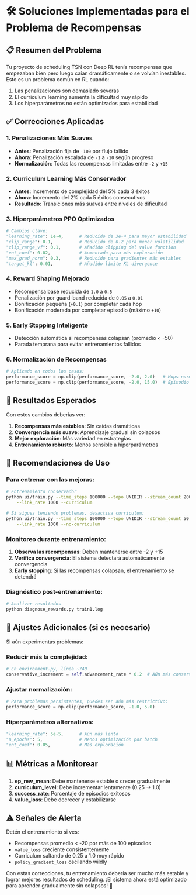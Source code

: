 # 🛠️ Soluciones Implementadas para el Problema de Recompensas

## 📋 Resumen del Problema
Tu proyecto de scheduling TSN con Deep RL tenía recompensas que empezaban bien pero luego caían dramáticamente o se volvían inestables. Esto es un problema común en RL cuando:

1. Las penalizaciones son demasiado severas
2. El curriculum learning aumenta la dificultad muy rápido
3. Los hiperparámetros no están optimizados para estabilidad

## ✅ Correcciones Aplicadas

### 1. **Penalizaciones Más Suaves** 
- **Antes**: Penalización fija de `-100` por flujo fallido
- **Ahora**: Penalización escalada de `-1` a `-10` según progreso
- **Normalización**: Todas las recompensas limitadas entre `-2` y `+15`

### 2. **Curriculum Learning Más Conservador**
- **Antes**: Incremento de complejidad del 5% cada 3 éxitos
- **Ahora**: Incremento del 2% cada 5 éxitos consecutivos
- **Resultado**: Transiciones más suaves entre niveles de dificultad

### 3. **Hiperparámetros PPO Optimizados**
```python
# Cambios clave:
"learning_rate": 1e-4,      # Reducido de 3e-4 para mayor estabilidad
"clip_range": 0.1,          # Reducido de 0.2 para menor volatilidad
"clip_range_vf": 0.1,       # Añadido clipping del value function
"ent_coef": 0.02,           # Aumentado para más exploración
"max_grad_norm": 0.3,       # Reducido para gradientes más estables
"target_kl": 0.01,          # Añadido límite KL divergence
```

### 4. **Reward Shaping Mejorado**
- Recompensa base reducida de `1.0` a `0.5`
- Penalización por guard-band reducida de `0.05` a `0.01`
- Bonificación pequeña (`+0.1`) por completar cada hop
- Bonificación moderada por completar episodio (máximo `+10`)

### 5. **Early Stopping Inteligente**
- Detección automática si recompensas colapsan (promedio < -50)
- Parada temprana para evitar entrenamientos fallidos

### 6. **Normalización de Recompensas**
```python
# Aplicado en todos los casos:
performance_score = np.clip(performance_score, -2.0, 2.0)   # Hops normales
performance_score = np.clip(performance_score, -2.0, 15.0)  # Episodio exitoso
```

## 🎯 Resultados Esperados

Con estos cambios deberías ver:

1. **Recompensas más estables**: Sin caídas dramáticas
2. **Convergencia más suave**: Aprendizaje gradual sin colapsos
3. **Mejor exploración**: Más variedad en estrategias
4. **Entrenamiento robusto**: Menos sensible a hiperparámetros

## 🚀 Recomendaciones de Uso

### Para entrenar con las mejoras:
```bash
# Entrenamiento conservador
python ui/train.py --time_steps 100000 --topo UNIDIR --stream_count 200 \
    --link_rate 1000 --curriculum

# Si sigues teniendo problemas, desactiva curriculum:
python ui/train.py --time_steps 100000 --topo UNIDIR --stream_count 50 \
    --link_rate 1000 --no-curriculum
```

### Monitoreo durante entrenamiento:
1. **Observa las recompensas**: Deben mantenerse entre -2 y +15
2. **Verifica convergencia**: El sistema detectará automáticamente convergencia
3. **Early stopping**: Si las recompensas colapsan, el entrenamiento se detendrá

### Diagnóstico post-entrenamiento:
```bash
# Analizar resultados
python diagnose_rewards.py train1.log
```

## 🔧 Ajustes Adicionales (si es necesario)

Si aún experimentas problemas:

### Reducir más la complejidad:
```python
# En environment.py, línea ~740
conservative_increment = self.advancement_rate * 0.2  # Aún más conservador
```

### Ajustar normalización:
```python
# Para problemas persistentes, puedes ser aún más restrictivo:
performance_score = np.clip(performance_score, -1.0, 5.0)
```

### Hiperparámetros alternativos:
```python
"learning_rate": 5e-5,      # Aún más lento
"n_epochs": 5,              # Menos optimización por batch
"ent_coef": 0.05,           # Más exploración
```

## 📊 Métricas a Monitorear

1. **ep_rew_mean**: Debe mantenerse estable o crecer gradualmente
2. **curriculum_level**: Debe incrementar lentamente (0.25 → 1.0)
3. **success_rate**: Porcentaje de episodios exitosos
4. **value_loss**: Debe decrecer y estabilizarse

## ⚠️ Señales de Alerta

Detén el entrenamiento si ves:
- Recompensas promedio < -20 por más de 100 episodios
- `value_loss` creciente consistentemente
- Curriculum saltando de 0.25 a 1.0 muy rápido
- `policy_gradient_loss` oscilando wildly

Con estas correcciones, tu entrenamiento debería ser mucho más estable y lograr mejores resultados de scheduling. ¡El sistema ahora está optimizado para aprender gradualmente sin colapsos! 🎉
